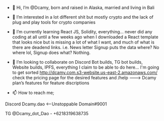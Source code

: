 - 👋 Hi, I’m @Dcamy, born and raised in Alaska, married and living in Bali

- 👀 I’m interested in a lot different shit but mostly crypto and the lack of plug and play tools for crypto companies

- 🌱 I’m currently learning React JS, Solidity, everything... never did any coding at all until a few weeks ago when I downloaded a React template that looks nice but is
missing a lot of what I want, and much of what is there are deadend links. i.e. News letter Signup puts the data where? No where lol, Signup does what? Nothing.  

- 💞️ I’m looking to collaborate on Discord Bot builds, TG bot builds, Website builds, IPFS, everything I claim to be able to do here... I'm going to get sorted 
http://dcamy.com.s3-website.us-east-2.amazonaws.com/ check the pricing page for the desired features and /help ---> Dcamy plan’s features for feature discriptions

- 📫 How to reach me;

Discord
Dcamy.dao <--Unstoppable Domain#9001

TG
@Dcamy_dot_Dao - +6218319638735

<!---
Dcamy/Dcamy is a ✨ special ✨ repository because its `README.md` (this file) appears on your GitHub profile.
You can click the Preview link to take a look at your changes.
--->
